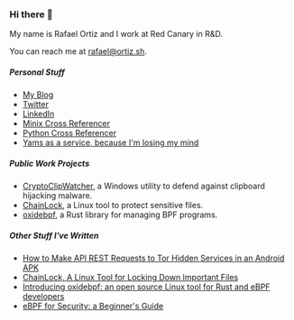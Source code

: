 ### Hi there 👋

My name is Rafael Ortiz and I work at Red Canary in R&D.

You can reach me at [rafael@ortiz.sh](mailto:rafael@ortiz.sh).

##### Personal Stuff

*  [My Blog](https://ortiz.sh/)
*  [Twitter](https://twitter.com/FridayOrtiz)
*  [LinkedIn](https://linkedin.com/in/rafael-ortiz)
*  [Minix Cross Referencer](https://elixir.ortiz.sh/minix/latest/source)
*  [Python Cross Referencer](https://elixir.ortiz.sh/python/latest/source)
*  [Yams as a service, because I'm losing my mind](https://yamemoji.services/10101)

<!--
**Friday811/Friday811** is a ✨ _special_ ✨ repository because its `README.md` (this file) appears on your GitHub profile.

Here are some ideas to get you started:

- 🔭 I’m currently working on ...
- 🌱 I’m currently learning ...
- 👯 I’m looking to collaborate on ...
- 🤔 I’m looking for help with ...
- 💬 Ask me about ...
- 📫 How to reach me: ...
- 😄 Pronouns: ...
- ⚡ Fun fact: ...
-->

##### Public Work Projects

*  [CryptoClipWatcher](https://ccw.e-paths.com/), a Windows utility to defend against clipboard hijacking malware.
*  [ChainLock](https://chainlock.e-paths.com/walkthrough.html?lan=en#walkthrough), a Linux tool to protect sensitive files.
*  [oxidebpf](https://github.com/redcanaryco/oxidebpf), a Rust library for managing BPF programs.

##### Other Stuff I've Written

*  [How to Make API REST Requests to Tor Hidden Services in an Android APK](https://business.blogthinkbig.com/api-rest-requests-tor-hidden-services-android-apk/)
*  [ChainLock, A Linux Tool for Locking Down Important Files](https://business.blogthinkbig.com/chainlock-linux-tool-locking-down-important-files/)
*  [Introducing oxidebpf: an open source Linux tool for Rust and eBPF developers](https://redcanary.com/blog/oxidebpf/)
*  [eBPF for Security: a Beginner's Guide](https://redcanary.com/blog/ebpf-for-security/)

<!--![Rafael's GitHub stats](https://github-readme-stats.vercel.app/api?username=RafaelOrtizRC&count_private=true&show_icons=true&theme=outrun)
![Top Langs](https://github-readme-stats.vercel.app/api/top-langs/?username=RafaelOrtizRC&layout=compact&theme=outrun&langs_count=8&count_private=true)
-->
